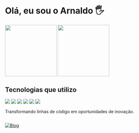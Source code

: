 <h1>Olá, eu sou o Arnaldo 🖐️</h1>



<div>
  <Img height="170em" src="https://github-readme-stats.vercel.app/api?username=ArnaldoLima12&show_icons=true&theme=dracula&include_all_commits=true&count_private=true">
   <Img height="170em" src="https://github-readme-stats.vercel.app/api/top-langs/?username=ArnaldoLima12&layout=compact&langs_count=16&theme=dracula">
</div>





<h2>Tecnologias que utilizo</h2>

<div style="display: inline-block">
  <Img src="https://img.shields.io/badge/PHP-777BB4?style=for-the-badge&logo=php&logoColor=white">
  <Img src="https://img.shields.io/badge/JavaScript-F7DF1E?style=for-the-badge&logo=javascript&logoColor=black">
  <Img src="https://img.shields.io/badge/MySQL-005C84?style=for-the-badge&logo=mysql&logoColor=white">
  <Img src="https://img.shields.io/badge/Bootstrap-563D7C?style=for-the-badge&logo=bootstrap&logoColor=white">
  <Img src="https://img.shields.io/badge/HTML5-E34F26?style=for-the-badge&logo=html5&logoColor=white">
  <Img src="https://img.shields.io/badge/CSS3-1572B6?style=for-the-badge&logo=css3&logoColor=white">
</div>
<br>

<P>Transformando linhas de código em oportunidades de inovação.</p>

##
[![Blog](https://img.shields.io/badge/LinkedIn-0077B5?style=for-the-badge&logo=linkedin&logoColor=white)](Https://www.linkedin.com/in/arnaldo-lima-23b325241)

##
